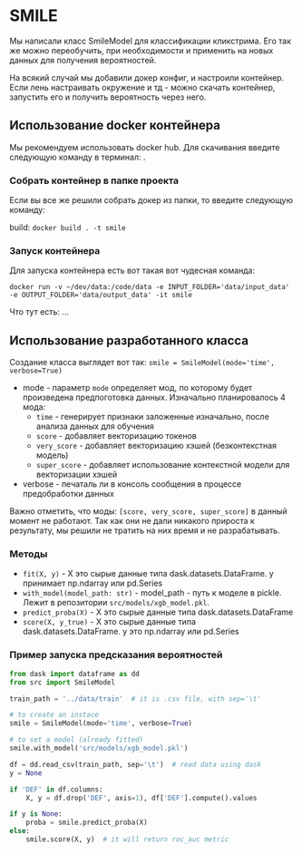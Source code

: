 # SMILE

Мы написали класс SmileModel для классификации кликстрима.
Его так же можно переобучить, при необходимости и применить на новых данных для получения вероятностей.

На всякий случай мы добавили докер конфиг, и настроили контейнер.
Если лень настраивать окружение и тд - можно скачать контейнер, запустить его и получить вероятность через него. 

## Использование docker контейнера

Мы рекомендуем использовать docker hub. Для скачивания введите следующую команду в терминал: . 

### Собрать контейнер в папке проекта 

Если вы все же решили собрать докер из папки, то введите следующую команду:

build: `docker build . -t smile` 

### Запуск контейнера

Для запуска контейнера есть вот такая вот чудесная команда:

`docker run -v ~/dev/data:/code/data -e INPUT_FOLDER='data/input_data' -e OUTPUT_FOLDER='data/output_data' -it smile`

Что тут есть: ...

## Использование разработанного класса

Создание класса выглядет вот так:
`smile = SmileModel(mode='time', verbose=True)`

- mode - параметр `mode` определяет мод, по которому будет произведена предпоготовка данных. Изначально планировалось 4 мода:
    - `time` - генерирует признаки заложенные изначально, после анализа данных для обучения
    - `score` - добавляет векторизацию токенов
    - `very_score` - добавляет векторизацию хэшей (безконтекстная модель)
    - `super_score` - добавляет использование контекстной модели для векторизации хэшей
- verbose - печаталь ли в консоль сообщения в процессе предобработки данных

Важно отметить, что моды: `[score, very_score, super_score]` в данный момент не работают. Так как они не дали никакого прироста к результату, 
мы решили не тратить на них время и не разрабатывать.

### Методы

- `fit(X, y)` - X это сырые данные типа dask.datasets.DataFrame. y принимает np.ndarray или pd.Series
- `with_model(model_path: str)` - model_path - путь к моделе в pickle. Лежит в репозитории `src/models/xgb_model.pkl`. 
- `predict_proba(X)` - X это сырые данные типа dask.datasets.DataFrame
- `score(X, y_true)` - X это сырые данные типа dask.datasets.DataFrame. y это np.ndarray или pd.Series

### Пример запуска предсказания вероятностей

```python
from dask import dataframe as dd
from src import SmileModel

train_path = '../data/train'  # it is .csv file, with sep='\t'

# to create an instace
smile = SmileModel(mode='time', verbose=True)

# to set a model (already fitted)
smile.with_model('src/models/xgb_model.pkl')

df = dd.read_csv(train_path, sep='\t')  # read data using dask
y = None

if 'DEF' in df.columns:
    X, y = df.drop('DEF', axis=1), df['DEF'].compute().values

if y is None:
    proba = smile.predict_proba(X)
else:
    smile.score(X, y)  # it will return roc_auc metric
```
